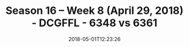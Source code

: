---
title: Season 16 – Week 8 (April 29, 2018) - DCGFFL - 6348 vs 6361
teams_score:
- team: 6348
  score: 30
- team: 6361
  score: 25
mvp: Antonio Campanelli, Paul Pham
game-ball: Kyle McKinney, CJ Babb
season: 16
week: 8
date: '2018-05-01T12:23:26'
pageid: season-16-week-8-april-29-2018-6348-vs-6361
---